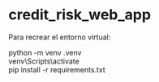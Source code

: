 # credit_risk_web_app


Para recrear el entorno virtual:

python -m venv .venv     
venv\Scripts\activate          
pip install -r requirements.txt
